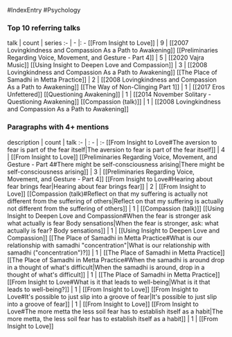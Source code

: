 #IndexEntry #Psychology

### Top 10 referring talks
talk | count | series
:- | - |: -
[[From Insight to Love]] | 9 | [[2007 Lovingkindness and Compassion As a Path to Awakening]]
[[Preliminaries Regarding Voice, Movement, and Gesture - Part 4]] | 5 | [[2020 Vajra Music]]
[[Using Insight to Deepen Love and Compassion]] | 3 | [[2008 Lovingkindness and Compassion As a Path to Awakening]]
[[The Place of Samadhi in Metta Practice]] | 2 | [[2008 Lovingkindness and Compassion As a Path to Awakening]]
[[The Way of Non-Clinging Part 1]] | 1 | [[2017 Eros Unfettered]]
[[Questioning Awakening]] | 1 | [[2014 November Solitary - Questioning Awakening]]
[[Compassion (talk)]] | 1 | [[2008 Lovingkindness and Compassion As a Path to Awakening]]

### Paragraphs with 4+ mentions
description | count | talk
:- | : - | :-
[[From Insight to Love#The aversion to fear is part of the fear itself\|The aversion to fear is part of the fear itself]] | 4 | [[From Insight to Love]]
[[Preliminaries Regarding Voice, Movement, and Gesture - Part 4#There might be self-consciousness arising\|There might be self-consciousness arising]] | 3 | [[Preliminaries Regarding Voice, Movement, and Gesture - Part 4]]
[[From Insight to Love#Hearing about fear brings fear\|Hearing about fear brings fear]] | 2 | [[From Insight to Love]]
[[Compassion (talk)#Reflect on that my suffering is actually not different from the suffering of others\|Reflect on that my suffering is actually not different from the suffering of others]] | 1 | [[Compassion (talk)]]
[[Using Insight to Deepen Love and Compassion#When the fear is stronger ask what actually is fear Body sensations\|When the fear is stronger, ask: what actually is fear? Body sensations]] | 1 | [[Using Insight to Deepen Love and Compassion]]
[[The Place of Samadhi in Metta Practice#What is our relationship with samadhi "concentration"\|What is our relationship with samadhi ("concentration")?]] | 1 | [[The Place of Samadhi in Metta Practice]]
[[The Place of Samadhi in Metta Practice#When the samadhi is around drop in a thought of what's difficult\|When the samadhi is around, drop in a thought of what's difficult]] | 1 | [[The Place of Samadhi in Metta Practice]]
[[From Insight to Love#What is it that leads to well-being\|What is it that leads to well-being?]] | 1 | [[From Insight to Love]]
[[From Insight to Love#It's possible to just slip into a groove of fear\|It's possible to just slip into a groove of fear]] | 1 | [[From Insight to Love]]
[[From Insight to Love#The more metta the less soil fear has to establish itself as a habit\|The more metta, the less soil fear has to establish itself as a habit]] | 1 | [[From Insight to Love]]

